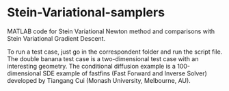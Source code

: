 # Stein-Variational-samplers
MATLAB code for Stein Variational Newton method and comparisons with Stein Variational Gradient Descent.

To run a test case, just go in the correspondent folder and run the script file. The double banana test case is a two-dimensional test case with an interesting geometry. The conditional diffusion example is a 100-dimensional SDE example of fastfins (Fast Forward and Inverse Solver) developed by Tiangang Cui (Monash University, Melbourne, AU).

